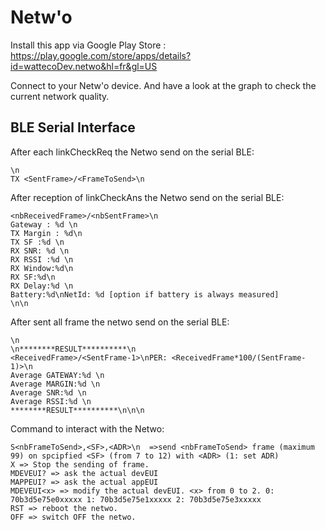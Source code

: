 # Netw'o

Install this app  via Google Play Store : https://play.google.com/store/apps/details?id=wattecoDev.netwo&hl=fr&gl=US

Connect to your Netw'o device.
And have a look at the graph to check the current network quality.

BLE Serial Interface
--------------------

After each linkCheckReq the Netwo send on the serial BLE:

    \n
    TX <SentFrame>/<FrameToSend>\n

  
After reception of linkCheckAns the Netwo send on the serial BLE:

    <nbReceivedFrame>/<nbSentFrame>\n
    Gateway : %d \n
    TX Margin : %d\n
    TX SF :%d \n
    RX SNR: %d \n
    RX RSSI :%d \n
    RX Window:%d\n
    RX SF:%d\n
    RX Delay:%d \n
    Battery:%d\nNetId: %d [option if battery is always measured]  
    \n\n

    
    
After sent all frame the netwo send on the serial BLE:

    \n
    \n********RESULT**********\n
    <ReceivedFrame>/<SentFrame-1>\nPER: <ReceivedFrame*100/(SentFrame-1)>\n
    Average GATEWAY:%d \n
    Average MARGIN:%d \n
    Average SNR:%d \n
    Average RSSI:%d \n
    ********RESULT**********\n\n\n

   
    
Command to interact with the Netwo:
    
    S<nbFrameToSend>,<SF>,<ADR>\n  =>send <nbFrameToSend> frame (maximum 99) on spcipfied <SF> (from 7 to 12) with <ADR> (1: set ADR)
    X => Stop the sending of frame.
    MDEVEUI? => ask the actual devEUI
    MAPPEUI? => ask the actual appEUI
    MDEVEUI<x> => modify the actual devEUI. <x> from 0 to 2. 0:  70b3d5e75e0xxxxx 1: 70b3d5e75e1xxxxx 2: 70b3d5e75e3xxxxx 
    RST => reboot the netwo.
    OFF => switch OFF the netwo.
  
 
